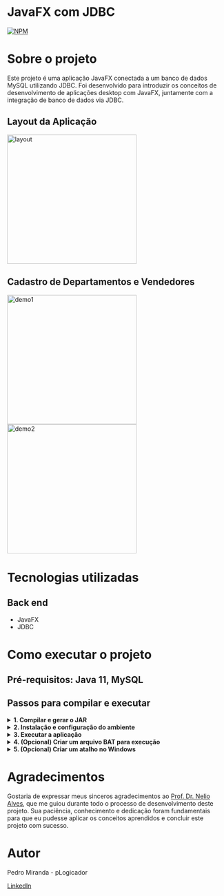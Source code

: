 # JavaFX com JDBC
[![NPM](https://img.shields.io/npm/l/react)](https://github.com/pLogicador/javafx-jdbc-workshop/blob/main/LICENSE) 

# Sobre o projeto
Este projeto é uma aplicação JavaFX conectada a um banco de dados MySQL utilizando JDBC. Foi desenvolvido para introduzir os conceitos de desenvolvimento de aplicações desktop com JavaFX, 
juntamente com a integração de banco de dados via JDBC.


## Layout da Aplicação
<img src="https://github.com/user-attachments/assets/cd61fdda-6b2c-4732-9f62-884f33c95924" alt="layout" width="300"/>


## Cadastro de Departamentos e Vendedores
<img src="https://github.com/user-attachments/assets/88c5d795-1bb1-43ee-ade5-95f6918ec4c7" alt="demo1" width="300"/>
<img src="https://github.com/user-attachments/assets/c75925b5-fef1-4b33-a7d3-dd5767f794fa" alt="demo2" width="300"/>


# Tecnologias utilizadas
## Back end
- JavaFX
- JDBC

# Como executar o projeto

## Pré-requisitos: Java 11, MySQL

## Passos para compilar e executar

<details>
  <summary><strong>1. Compilar e gerar o JAR</strong></summary>

* Gerar o arquivo JAR:
1. Clique com o botão direito no nome do projeto no IDE.
2. Selecione `Exportar`.
3. Vá para `Java` -> `Runnable JAR file` e clique em `Next`.
4. Selecione a classe principal (Main class).
5. Escolha a pasta de destino para salvar o JAR.
6. Em `Library handling`, selecione a terceira opção: `Package required libraries into generated JAR`.

* Pacote com arquivos:
1. Inclua o arquivo `JAR`.
2. Inclua o arquivo `db.properties`.
3. Inclua o `MySQL Connector`.
4. Inclua o `JavaFX SDK`.
5. Inclua o `Java JDK`.

</details>
<details>
  <summary><strong>2. Instalação e configuração do ambiente</strong></summary>

* Instalar o Java:
1. Faça o download e instale a JDK no link: [Oracle Java Downloads](https://www.oracle.com/java/technologies/downloads/?er=221886).
2. Configure a variável de ambiente `JAVA_HOME` (Ex: `C:\Program Files\Java\jdk-17.0.3`).

* Copiar JavaFX:
3. Baixe o SDK do JavaFX e configure a variável de ambiente `PATH_TO_FX` (Ex: `C:\java-libs\javafx-sdk\lib`).
4. Coloque o MySQL Connector na pasta lib.

* Copiar JAR e db.properties:
5. Copie o arquivo JAR e o arquivo `db.properties` para a pasta de destino onde você deseja executar a aplicação.

</details>
<details>
  <summary><strong>3. Executar a aplicação</strong></summary>
 
```bash
java --module-path %PATH_TO_FX% --add-modules javafx.controls,javafx.fxml -cp myapp.jar application.Main

```
</details>
<details>
  <summary><strong>4. (Opcional) Criar um arquivo BAT para execução</strong></summary>
 
```bash
java --module-path %PATH_TO_FX% --add-modules javafx.controls,javafx.fxml -cp myapp.jar application.Main
```
</details>
<details>
  <summary><strong>5. (Opcional) Criar um atalho no Windows</strong></summary>

```bash
# No campo "Target" do atalho, use:
"C:\Program Files\Java\jdk-17.0.3\bin\java.exe" --module-path %PATH_TO_FX% --add-modules javafx.controls,javafx.fxml -cp myapp.jar application.Main

# No campo "Start in", insira o caminho da pasta onde está o aplicativo:
C:\appfolder
```
</details>

# Agradecimentos
Gostaria de expressar meus sinceros agradecimentos ao [Prof. Dr. Nelio Alves](https://github.com/acenelio), que me guiou durante todo o processo de desenvolvimento deste projeto. 
Sua paciência, conhecimento e dedicação foram fundamentais para que eu pudesse aplicar os conceitos aprendidos e concluir este projeto com sucesso.

# Autor

 Pedro Miranda - pLogicador

[LinkedIn](https://www.linkedin.com/in/pedroesm/)

